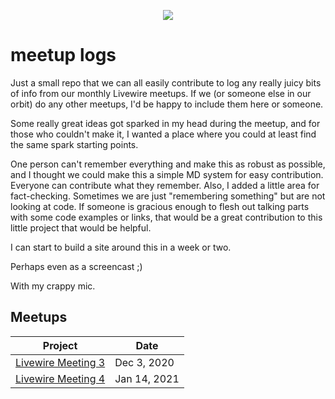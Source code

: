 <p align="center"><img src="https://user-images.githubusercontent.com/8517475/104668213-4c023780-569d-11eb-87a4-d1da9e2cddd3.jpg"></p>

# meetup logs
Just a small repo that we can all easily contribute to log any really juicy bits of info from our monthly Livewire meetups. If we (or someone else in our orbit) do any other meetups, I'd be happy to include them here or someone. 

Some really great ideas got sparked in my head during the meetup, and for those who couldn't make it, I wanted a place where you could at least find the same spark starting points.

One person can't remember everything and make this as robust as possible, and I thought we could make this a simple MD system for easy contribution. Everyone can contribute what they remember. Also, I added a little area for fact-checking. Sometimes we are just "remembering something" but are not looking at code. If someone is gracious enough to flesh out talking parts with some code examples or links, that would be a great contribution to this little project that would be helpful.

 I can start to build a site around this in a week or two. 
 
 Perhaps even as a screencast ;) 
 
 With my crappy mic.
 
 
 ## Meetups
 
| Project | Date |
| -- | -- |
| [Livewire Meeting 3](https://github.com/roni-estein/meetups/blob/main/livewire-meetup-dec-3-2020.md) | Dec 3, 2020 |
| [Livewire Meeting 4](https://github.com/roni-estein/meetups/blob/main/livewire-meetup-jan-14-2021.md) | Jan 14, 2021 |
 
 
